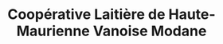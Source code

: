 ---
title: "Coopérative Laitière de Haute-Maurienne Vanoise Modane"
url: /modane/cooperative-laitiere-de-haute-maurienne-vanoise-modane/
shop: Hofladen
---
